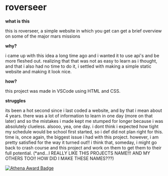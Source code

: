 # roverseer
**what is this**

this is roverseer, a simple website in which you get can get a brief overview on some of the major mars missions

**why?**

i came up with this idea a long time ago and i wanted it to use api's and be more fleshed out. realizing that that was not as easy to learn as i thought, and that i also had no time to do it, i settled with making a simple static website and making it look nice.

**how?**

this project was made in VSCode using HTML and CSS.

**struggles**

its been a hot second since i last coded a website, and by that i mean about 4 years. there was a lot of information to learn in one day (more on that later) and so the mistakes i made kept me stumped for longer because i was absolutely clueless. alsooo, yea, one day. i dont think i expected how tight my schedule would be school first started, so i def did not plan right for this. time is, once again, the biggest issue i had with this project. however, i am pretty satisfied for the way it turned out!! i think that, someday, i might go back to crash course and this project and work on them to get them to their full potential. (*and...I REALLY LIKE THIS PROJECTS NAME!!! AND MY OTHERS TOO!! HOW DID I MAKE THESE NAMES???)


[![Athena Award Badge](https://img.shields.io/endpoint?url=https%3A%2F%2Faward.athena.hackclub.com%2Fapi%2Fbadge)](https://award.athena.hackclub.com?utm_source=readme)

